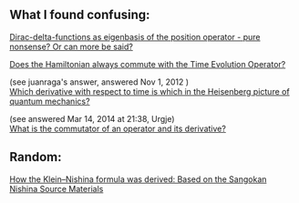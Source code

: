 ## What I found confusing:
[Dirac-delta-functions as eigenbasis of the position operator - pure nonsense? Or can more be said?](https://physics.stackexchange.com/questions/606867/dirac-delta-functions-as-eigenbasis-of-the-position-operator-pure-nonsense-or)

[Does the Hamiltonian always commute with the Time Evolution Operator?](https://physics.stackexchange.com/questions/810109/does-the-hamiltonian-always-commute-with-the-time-evolution-operator)

(see juanraga's answer, answered Nov 1, 2012 )  
[Which derivative with respect to time is which in the Heisenberg picture of quantum mechanics?](https://physics.stackexchange.com/a/103511/259297)

(see answered Mar 14, 2014 at 21:38, Urgje)  
[What is the commutator of an operator and its derivative?](https://physics.stackexchange.com/posts/103511/edit)

## Random:
[How the Klein–Nishina formula was derived: Based on the Sangokan Nishina Source Materials](https://pmc.ncbi.nlm.nih.gov/articles/PMC5709540/)
